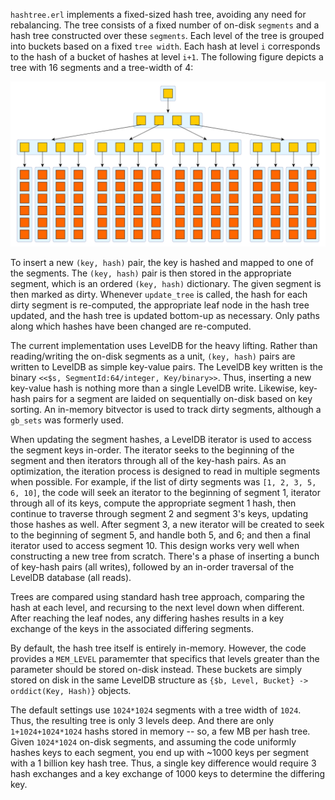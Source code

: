 `hashtree.erl` implements a fixed-sized hash tree, avoiding any need
for rebalancing. The tree consists of a fixed number of on-disk
`segments` and a hash tree constructed over these `segments`. Each
level of the tree is grouped into buckets based on a fixed `tree
width`. Each hash at level `i` corresponds to the hash of a bucket of
hashes at level `i+1`. The following figure depicts a tree with 16
segments and a tree-width of 4:

![image](https://github.com/basho/riak_kv/raw/jdb-hashtree/docs/hashtree.png)

To insert a new `(key, hash)` pair, the key is hashed and mapped to
one of the segments. The `(key, hash)` pair is then stored in the
appropriate segment, which is an ordered `(key, hash)` dictionary. The
given segment is then marked as dirty. Whenever `update_tree` is
called, the hash for each dirty segment is re-computed, the
appropriate leaf node in the hash tree updated, and the hash tree is
updated bottom-up as necessary. Only paths along which hashes have
been changed are re-computed.

The current implementation uses LevelDB for the heavy lifting. Rather
than reading/writing the on-disk segments as a unit, `(key, hash)`
pairs are written to LevelDB as simple key-value pairs. The LevelDB
key written is the binary `<<$s, SegmentId:64/integer,
Key/binary>>`. Thus, inserting a new key-value hash is nothing more
than a single LevelDB write. Likewise, key-hash pairs for a segment
are laided on sequentially on-disk based on key sorting. An in-memory
bitvector is used to track dirty segments, although a `gb_sets` was
formerly used.

When updating the segment hashes, a LevelDB iterator is used to access
the segment keys in-order. The iterator seeks to the beginning of the
segment and then iterators through all of the key-hash pairs. As an
optimization, the iteration process is designed to read in multiple
segments when possible. For example, if the list of dirty segments was
`[1, 2, 3, 5, 6, 10]`, the code will seek an iterator to the beginning
of segment 1, iterator through all of its keys, compute the
appropriate segment 1 hash, then continue to traverse through segment
2 and segment 3's keys, updating those hashes as well. After segment
3, a new iterator will be created to seek to the beginning of segment
5, and handle both 5, and 6; and then a final iterator used to access
segment 10. This design works very well when constructing a new tree
from scratch. There's a phase of inserting a bunch of key-hash pairs
(all writes), followed by an in-order traversal of the LevelDB
database (all reads).

Trees are compared using standard hash tree approach, comparing the
hash at each level, and recursing to the next level down when
different. After reaching the leaf nodes, any differing hashes results
in a key exchange of the keys in the associated differing segments.

By default, the hash tree itself is entirely in-memory. However, the
code provides a `MEM_LEVEL` paramemter that specifics that levels
greater than the parameter should be stored on-disk instead. These
buckets are simply stored on disk in the same LevelDB structure as
`{$b, Level, Bucket} -> orddict(Key, Hash)}` objects.

The default settings use `1024*1024` segments with a tree width of
`1024`. Thus, the resulting tree is only 3 levels deep. And there
are only `1+1024+1024*1024` hashs stored in memory -- so, a few
MB per hash tree. Given `1024*1024` on-disk segments, and assuming
the code uniformly hashes keys to each segment, you end up with ~1000
keys per segment with a 1 billion key hash tree. Thus, a single key
difference would require 3 hash exchanges and a key exchange of
1000 keys to determine the differing key.
